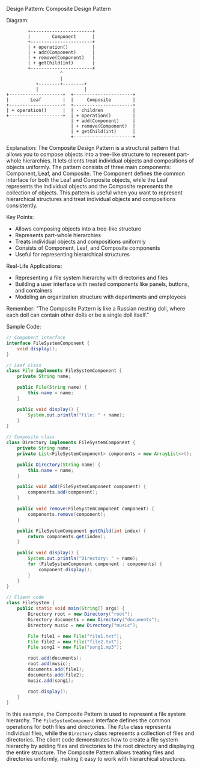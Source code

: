 Design Pattern: Composite Design Pattern

Diagram:
```
        +-----------------------+
        |        Component      |
        +-----------------------+
        | + operation()         |
        | + add(Component)      |
        | + remove(Component)   |
        | + getChild(int)       |
        +-----------------------+
                    ^
                    |
           +--------+--------+
           |                 |
+--------------------+  +----------------------+
|        Leaf        |  |     Composite        |
+--------------------+  +----------------------+
| + operation()      |  | - children           |
+--------------------+  | + operation()        |
                        | + add(Component)     |
                        | + remove(Component)  |
                        | + getChild(int)      |
                        +----------------------+
```

Explanation:
The Composite Design Pattern is a structural pattern that allows you to compose objects into a tree-like structure to represent part-whole hierarchies. It lets clients treat individual objects and compositions of objects uniformly. The pattern consists of three main components: Component, Leaf, and Composite. The Component defines the common interface for both the Leaf and Composite objects, while the Leaf represents the individual objects and the Composite represents the collection of objects. This pattern is useful when you want to represent hierarchical structures and treat individual objects and compositions consistently.

Key Points:
- Allows composing objects into a tree-like structure
- Represents part-whole hierarchies
- Treats individual objects and compositions uniformly
- Consists of Component, Leaf, and Composite components
- Useful for representing hierarchical structures

Real-Life Applications:
- Representing a file system hierarchy with directories and files
- Building a user interface with nested components like panels, buttons, and containers
- Modeling an organization structure with departments and employees

Remember:
"The Composite Pattern is like a Russian nesting doll, where each doll can contain other dolls or be a single doll itself."

Sample Code:
```java
// Component interface
interface FileSystemComponent {
    void display();
}

// Leaf class
class File implements FileSystemComponent {
    private String name;

    public File(String name) {
        this.name = name;
    }

    public void display() {
        System.out.println("File: " + name);
    }
}

// Composite class
class Directory implements FileSystemComponent {
    private String name;
    private List<FileSystemComponent> components = new ArrayList<>();

    public Directory(String name) {
        this.name = name;
    }

    public void add(FileSystemComponent component) {
        components.add(component);
    }

    public void remove(FileSystemComponent component) {
        components.remove(component);
    }

    public FileSystemComponent getChild(int index) {
        return components.get(index);
    }

    public void display() {
        System.out.println("Directory: " + name);
        for (FileSystemComponent component : components) {
            component.display();
        }
    }
}

// Client code
class FileSystem {
    public static void main(String[] args) {
        Directory root = new Directory("root");
        Directory documents = new Directory("documents");
        Directory music = new Directory("music");

        File file1 = new File("file1.txt");
        File file2 = new File("file2.txt");
        File song1 = new File("song1.mp3");

        root.add(documents);
        root.add(music);
        documents.add(file1);
        documents.add(file2);
        music.add(song1);

        root.display();
    }
}
```

In this example, the Composite Pattern is used to represent a file system hierarchy. The `FileSystemComponent` interface defines the common operations for both files and directories. The `File` class represents individual files, while the `Directory` class represents a collection of files and directories. The client code demonstrates how to create a file system hierarchy by adding files and directories to the root directory and displaying the entire structure. The Composite Pattern allows treating files and directories uniformly, making it easy to work with hierarchical structures.